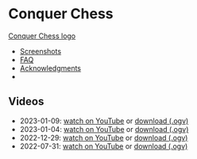 # Conquer Chess

[Conquer Chess logo](screenshots/20230104_1.png)

- [Screenshots](screenshots/README.md)
- [FAQ](faq.md)
- [Acknowledgments](acknowledgments.md)
- []()

## Videos

* 2023-01-09: [watch on YouTube](https://youtu.be/60E1Rc_4ORs) or [download (.ogv)](https://richelbilderbeek.nl/conquer_chesss_20230109.ogv)
* 2023-01-04: [watch on YouTube](https://youtu.be/7ejkr9AAQRs) or [download (.ogv)](https://richelbilderbeek.nl/conquer_chess_20230104.ogv)
* 2022-12-29: [watch on YouTube](https://youtu.be/azkFdfcwZBU) or [download (.ogv)](https://richelbilderbeek.nl/conquer_chess_20221239.ogv)
* 2022-07-31: [watch on YouTube](https://youtu.be/Y2m_hyusuPc) or [download (.ogv)](https://richelbilderbeek.nl/conquer_chess_20220731.ogv)
